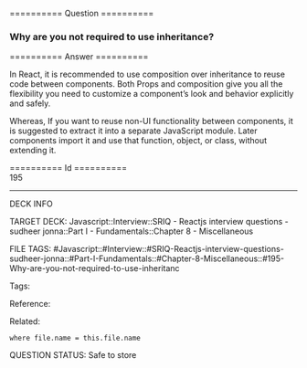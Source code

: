 ========== Question ==========  

### Why are you not required to use inheritance?  

========== Answer ==========  

In React, it is recommended to use composition over inheritance to reuse code between components. Both Props and composition give you all the flexibility you need to customize a component’s look and behavior explicitly and safely.

Whereas, If you want to reuse non-UI functionality between components, it is suggested to extract it into a separate JavaScript module. Later components import it and use that function, object, or class, without extending it.

========== Id ==========  
195

---

DECK INFO

TARGET DECK: Javascript::Interview::SRIQ - Reactjs interview questions - sudheer jonna::Part I - Fundamentals::Chapter 8 - Miscellaneous

FILE TAGS: #Javascript::#Interview::#SRIQ-Reactjs-interview-questions-sudheer-jonna::#Part-I-Fundamentals::#Chapter-8-Miscellaneous::#195-Why-are-you-not-required-to-use-inheritanc

Tags:

Reference:

Related:

```dataview
where file.name = this.file.name
```
QUESTION STATUS: Safe to store
